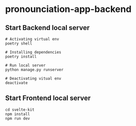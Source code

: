 # pronounciation-app-backend

## Start Backend local server

```
# Activating virtual env
poetry shell

# Installing dependencies
poetry install

# Run local server
python manage.py runserver

# Deactivating vitual env
deactivate
```

## Start Frontend local server

```
cd svelte-kit
npm install
npm run dev
```
